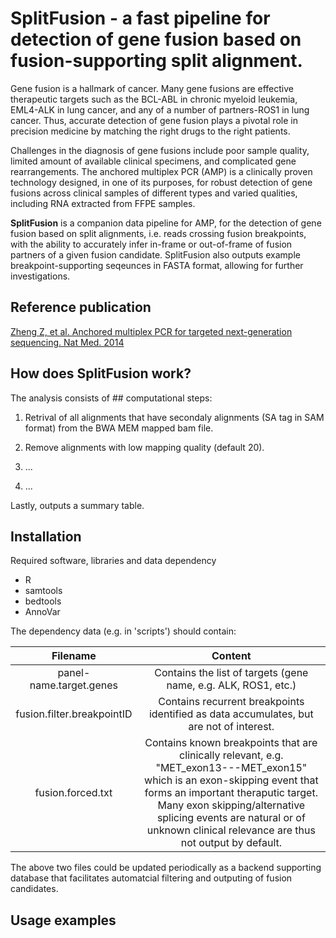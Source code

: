 # SplitFusion - a fast pipeline for detection of gene fusion based on fusion-supporting split alignment.

Gene fusion is a hallmark of cancer. Many gene fusions are effective therapeutic targets such as the BCL-ABL in chronic myeloid leukemia, EML4-ALK in lung cancer, and any of a number of partners-ROS1 in lung cancer. Thus, accurate detection of gene fusion plays a pivotal role in precision medicine by matching the right drugs to the right patients.

Challenges in the diagnosis of gene fusions include poor sample quality, limited amount of available clinical specimens, and complicated gene rearrangements. The anchored multiplex PCR (AMP) is a clinically proven technology designed, in one of its purposes, for robust detection of gene fusions across clinical samples of different types and varied qualities, including RNA extracted from FFPE samples.

**SplitFusion** is a companion data pipeline for AMP, for the detection of gene fusion based on split alignments, i.e. reads crossing fusion breakpoints, with the ability to accurately infer in-frame or out-of-frame of fusion partners of a given fusion candidate. SplitFusion also outputs example breakpoint-supporting seqeunces in FASTA format, allowing for further investigations.

## Reference publication
[Zheng Z, et al. Anchored multiplex PCR for targeted next-generation sequencing. Nat Med. 2014](http://www.nature.com/nm/journal/v20/n12/full/nm.3729.html)

## How does SplitFusion work?  


The analysis consists of ## computational steps:

1. Retrival of all alignments that have secondaly alignments (SA tag in SAM format) from the BWA MEM mapped bam file.

2. Remove alignments with low mapping quality (default 20).

3. ...

4. ...


Lastly, outputs a summary table.

## Installation

Required software, libraries and data dependency

- R
- samtools
- bedtools
- AnnoVar


The dependency data (e.g. in 'scripts') should contain:

| Filename    | Content |
| :---------: |:-------:|
| panel-name.target.genes   | Contains the list of targets (gene name, e.g. ALK, ROS1, etc.)
| fusion.filter.breakpointID   | Contains recurrent breakpoints identified as data accumulates, but are not of interest.
| fusion.forced.txt   | Contains known breakpoints that are clinically relevant, e.g. "MET_exon13---MET_exon15" which is an exon-skipping event that forms an important theraputic target. Many exon skipping/alternative splicing events are natural or of unknown clinical relevance are thus not output by default.

The above two files could be updated periodically as a backend supporting database that facilitates automatcial filtering and outputing of fusion candidates.

## Usage examples

